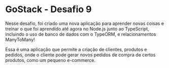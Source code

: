 # GoStack - Desafio 9

Nesse desafio, foi criado uma nova aplicação para aprender novas coisas e treinar o que foi aprendido até agora no Node.js junto ao TypeScript, incluindo o uso de banco de dados com o TypeORM, e relacionamentos ManyToMany!

Essa é uma aplicação que permite a criação de clientes, produtos e pedidos, onde o cliente pode gerar novos pedidos de compra de certos produtos, como um pequeno e-commerce.
